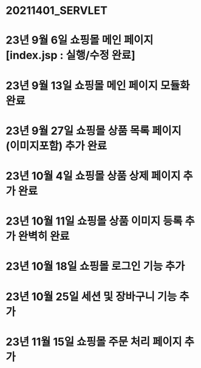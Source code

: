 # 20211401_SERVLET
# 23년 9월 6일 쇼핑몰 메인 페이지  [index.jsp : 실행/수정 완료] 
# 23년 9월 13일 쇼핑몰 메인 페이지 모듈화 완료
# 23년 9월 27일 쇼핑몰 상품 목록 페이지 (이미지포함) 추가 완료
# 23년 10월 4일 쇼핑몰 상품 상제 페이지 추가 완료 
# 23년 10월 11일 쇼핑몰 상품 이미지 등록 추가  완벽히 완료
# 23년 10월 18일 쇼핑몰 로그인 기능 추가 
# 23년 10월 25일 세션 및 장바구니 기능 추가 
# 23년 11월 15일 쇼핑몰 주문 처리 페이지 추가 